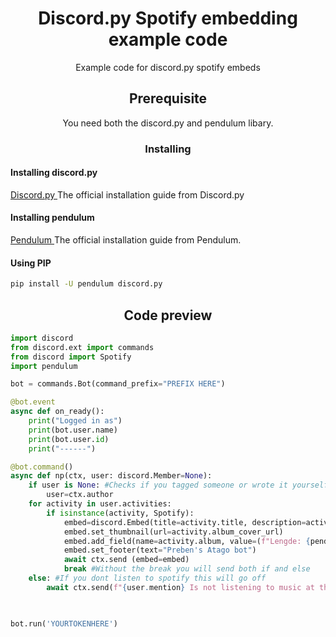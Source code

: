 <h1 align=center> Discord.py Spotify embedding example code </h1>
<p align=center>Example code for discord.py spotify embeds</p>

<h2 align=center> Prerequisite </h2>
<p align = center> You need both the discord.py and pendulum libary.</p>

<h3 align=center> Installing </h3>
<h4> Installing discord.py </h4>
<p1><a href="https://discordpy.readthedocs.io/en/latest/intro.html#installing">Discord.py </a></p1>
<p1> The official installation guide from Discord.py </p1>

<h4> Installing pendulum </h4>
<p1> <a href="https://pendulum.eustace.io/docs/">Pendulum </a> </p1>
<p1> The official installation guide from Pendulum. </p1>

<h4> Using PIP </h4>

```bash
pip install -U pendulum discord.py
```


<h2 align=center> Code preview </h2>

```py
import discord
from discord.ext import commands
from discord import Spotify
import pendulum

bot = commands.Bot(command_prefix="PREFIX HERE")

@bot.event 
async def on_ready():
    print("Logged in as")
    print(bot.user.name)
    print(bot.user.id)
    print("------")

@bot.command()
async def np(ctx, user: discord.Member=None):
    if user is None: #Checks if you tagged someone or wrote it yourself
        user=ctx.author
    for activity in user.activities:
        if isinstance(activity, Spotify):
            embed=discord.Embed(title=activity.title, description=activity.artist, color=activity.color)
            embed.set_thumbnail(url=activity.album_cover_url)
            embed.add_field(name=activity.album, value=(f"Lengde: {pendulum.duration(seconds=activity.duration.total_seconds())}"), inline=True)
            embed.set_footer(text="Preben's Atago bot")
            await ctx.send (embed=embed)
            break #Without the break you will send both if and else
    else: #If you dont listen to spotify this will go off
        await ctx.send(f"{user.mention} Is not listening to music at the moment..")
        


bot.run('YOURTOKENHERE')
```
